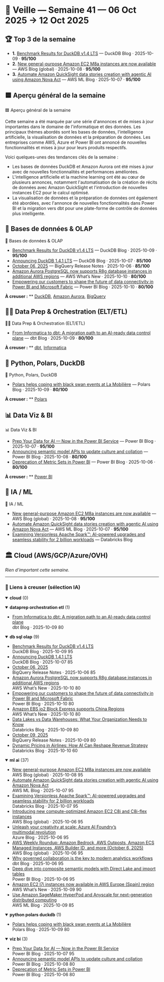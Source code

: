 # 🧠 Veille — Semaine 41 — 06 Oct 2025 → 12 Oct 2025

## 🏆 Top 3 de la semaine

- **1.** [Benchmark Results for DuckDB v1.4 LTS](https://duckdb.org/2025/10/09/benchmark-results-14-lts.html) — DuckDB Blog · 2025-10-09 · **95/100**
- **2.** [New general-purpose Amazon EC2 M8a instances are now available](https://aws.amazon.com/blogs/aws/new-general-purpose-amazon-ec2-m8a-instances-are-now-available/) — AWS Blog (global) · 2025-10-08 · **95/100**
- **3.** [Automate Amazon QuickSight data stories creation with agentic AI using Amazon Nova Act](https://aws.amazon.com/blogs/machine-learning/automate-amazon-quicksight-data-stories-creation-with-agentic-ai-using-amazon-nova-act/) — AWS ML Blog · 2025-10-07 · **95/100**

## 🟦 Aperçu général de la semaine

🟦 Aperçu général de la semaine

Cette semaine a été marquée par une série d'annonces et de mises à jour importantes dans le domaine de l'informatique et des données. Les principaux thèmes abordés sont les bases de données, l'intelligence artificielle, la visualisation de données et la préparation de données. Les entreprises comme AWS, Azure et Power BI ont annoncé de nouvelles fonctionnalités et mises à jour pour leurs produits respectifs.

Voici quelques-unes des tendances clés de la semaine :

* Les bases de données DuckDB et Amazon Aurora ont été mises à jour avec de nouvelles fonctionnalités et performances améliorées.
* L'intelligence artificielle et la machine learning ont été au cœur de plusieurs annonces, notamment l'automatisation de la création de récits de données avec Amazon QuickSight et l'introduction de nouvelles instances EC2 pour le calcul optimisé.
* La visualisation de données et la préparation de données ont également été abordées, avec l'annonce de nouvelles fonctionnalités dans Power BI et la migration vers dbt pour une plate-forme de contrôle de données plus intelligente.

## 🔢 Bases de données & OLAP

🔢 Bases de données & OLAP

* [Benchmark Results for DuckDB v1.4 LTS](https://duckdb.org/2025/10/09/benchmark-results-14-lts.html) — DuckDB Blog · 2025-10-09 · **95/100**
* [Announcing DuckDB 1.4.1 LTS](https://duckdb.org/2025/10/07/announcing-duckdb-141.html) — DuckDB Blog · 2025-10-07 · **85/100**
* [October 06, 2025](https://cloud.google.com/bigquery/docs/release-notes#October_06_2025) — BigQuery Release Notes · 2025-10-06 · **85/100**
* [Amazon Aurora PostgreSQL now supports R8g database instances in additional AWS regions](https://aws.amazon.com/about-aws/whats-new/2025/10/amazon-aurora-postgresql-r8g-database-instances-additional-aws-regions/) — AWS What’s New · 2025-10-10 · **80/100**
* [Empowering our customers to shape the future of data connectivity in Power BI and Microsoft Fabric](https://powerbi.microsoft.com/en-us/blog/empowering-our-customers-to-shape-the-future-of-data-connectivity-in-power-bi-and-microsoft-fabric/) — Power BI Blog · 2025-10-10 · **80/100**

**À creuser :**
** [DuckDB](https://duckdb.org/), [Amazon Aurora](https://aws.amazon.com/rds/aurora/), [BigQuery](https://cloud.google.com/bigquery/)

## 👨‍🔧 Data Prep & Orchestration (ELT/ETL)

👨‍🔧 Data Prep & Orchestration (ELT/ETL)

* [From Informatica to dbt: A migration path to an AI-ready data control plane](https://www.getdbt.com/blog/informatica-dbt-data-control-plane-ai) — dbt Blog · 2025-10-09 · **80/100**

**À creuser :**
** [dbt](https://www.getdbt.com/), [Informatica](https://www.informatica.com/)

## 🐍 Python, Polars, DuckDB

🐍 Python, Polars, DuckDB

* [Polars helps coping with black swan events at La Mobilière](https://pola.rs/posts/case-mobiliere/) — Polars Blog · 2025-10-09 · **80/100**

**À creuser :**
** [Polars](https://pola.rs/)

## 📊 Data Viz & BI

📊 Data Viz & BI

* [Prep Your Data for AI — Now in the Power BI Service](https://powerbi.microsoft.com/en-us/blog/prep-your-data-for-ai-now-in-the-power-bi-service/) — Power BI Blog · 2025-10-07 · **95/100**
* [Announcing semantic model APIs to update culture and collation](https://powerbi.microsoft.com/en-us/blog/announcing-semantic-model-apis-to-update-culture-and-collation/) — Power BI Blog · 2025-10-08 · **80/100**
* [Deprecation of Metric Sets in Power BI](https://powerbi.microsoft.com/en-us/blog/deprecation-of-metric-sets-in-power-bi/) — Power BI Blog · 2025-10-06 · **80/100**

**À creuser :**
** [Power BI](https://powerbi.microsoft.com/en-us/)

## 🔬 IA / ML

🔬 IA / ML

* [New general-purpose Amazon EC2 M8a instances are now available](https://aws.amazon.com/blogs/aws/new-general-purpose-amazon-ec2-m8a-instances-are-now-available/) — AWS Blog (global) · 2025-10-08 · **95/100**
* [Automate Amazon QuickSight data stories creation with agentic AI using Amazon Nova Act](https://aws.amazon.com/blogs/machine-learning/automate-amazon-quicksight-data-stories-creation-with-agentic-ai-using-amazon-nova-act/) — AWS ML Blog · 2025-10-07 · **95/100**
* [Examining Versionless Apache Spark™: AI-powered upgrades and seamless stability for 2 billion workloads](https://www.databricks.com/blog/examining-versionless-apache-sparktm-ai-powered-upgrades-and-seamless-stability-2-billion) — Databricks Blog

## 🏛️ Cloud (AWS/GCP/Azure/OVH)

_Rien d’important cette semaine._
<hr />
<h3>🔗 Liens à creuser (sélection IA)</h3>
<details class="links-cat" open>
  <summary><strong>cloud</strong> <span class="count">(0)</span></summary>
  <ul class="link-list">
  </ul>
</details>
<details class="links-cat" open>
  <summary><strong>dataprep orchestration etl</strong> <span class="count">(1)</span></summary>
  <ul class="link-list">
    <li class="link-item">
      <a href="https://www.getdbt.com/blog/informatica-dbt-data-control-plane-ai" target="_blank" rel="noopener">From Informatica to dbt: A migration path to an AI-ready data control plane</a>
      <div class="meta">
        <span class="src">dbt Blog · 2025-10-09</span>
        <span class="score-badge">80</span>
      </div>
    </li>
  </ul>
</details>
<details class="links-cat" open>
  <summary><strong>db sql olap</strong> <span class="count">(9)</span></summary>
  <ul class="link-list">
    <li class="link-item">
      <a href="https://duckdb.org/2025/10/09/benchmark-results-14-lts.html" target="_blank" rel="noopener">Benchmark Results for DuckDB v1.4 LTS</a>
      <div class="meta">
        <span class="src">DuckDB Blog · 2025-10-09</span>
        <span class="score-badge">95</span>
      </div>
    </li>
    <li class="link-item">
      <a href="https://duckdb.org/2025/10/07/announcing-duckdb-141.html" target="_blank" rel="noopener">Announcing DuckDB 1.4.1 LTS</a>
      <div class="meta">
        <span class="src">DuckDB Blog · 2025-10-07</span>
        <span class="score-badge">85</span>
      </div>
    </li>
    <li class="link-item">
      <a href="https://cloud.google.com/bigquery/docs/release-notes#October_06_2025" target="_blank" rel="noopener">October 06, 2025</a>
      <div class="meta">
        <span class="src">BigQuery Release Notes · 2025-10-06</span>
        <span class="score-badge">85</span>
      </div>
    </li>
    <li class="link-item">
      <a href="https://aws.amazon.com/about-aws/whats-new/2025/10/amazon-aurora-postgresql-r8g-database-instances-additional-aws-regions/" target="_blank" rel="noopener">Amazon Aurora PostgreSQL now supports R8g database instances in additional AWS regions</a>
      <div class="meta">
        <span class="src">AWS What’s New · 2025-10-10</span>
        <span class="score-badge">80</span>
      </div>
    </li>
    <li class="link-item">
      <a href="https://powerbi.microsoft.com/en-us/blog/empowering-our-customers-to-shape-the-future-of-data-connectivity-in-power-bi-and-microsoft-fabric/" target="_blank" rel="noopener">Empowering our customers to shape the future of data connectivity in Power BI and Microsoft Fabric</a>
      <div class="meta">
        <span class="src">Power BI Blog · 2025-10-10</span>
        <span class="score-badge">80</span>
      </div>
    </li>
    <li class="link-item">
      <a href="https://aws.amazon.com/about-aws/whats-new/2025/10/amazon-ebs-io2-block-express-china-regions/" target="_blank" rel="noopener">Amazon EBS io2 Block Express supports China Regions</a>
      <div class="meta">
        <span class="src">AWS What’s New · 2025-10-10</span>
        <span class="score-badge">80</span>
      </div>
    </li>
    <li class="link-item">
      <a href="https://www.databricks.com/blog/data-lakes-vs-data-warehouses-what-your-organization-needs-know" target="_blank" rel="noopener">Data Lakes vs Data Warehouses: What Your Organization Needs to Know</a>
      <div class="meta">
        <span class="src">Databricks Blog · 2025-10-09</span>
        <span class="score-badge">80</span>
      </div>
    </li>
    <li class="link-item">
      <a href="https://cloud.google.com/bigquery/docs/release-notes#October_09_2025" target="_blank" rel="noopener">October 09, 2025</a>
      <div class="meta">
        <span class="src">BigQuery Release Notes · 2025-10-09</span>
        <span class="score-badge">80</span>
      </div>
    </li>
    <li class="link-item">
      <a href="https://www.databricks.com/blog/dynamic-pricing-airlines-how-ai-can-reshape-revenue-strategy" target="_blank" rel="noopener">Dynamic Pricing in Airlines: How AI Can Reshape Revenue Strategy</a>
      <div class="meta">
        <span class="src">Databricks Blog · 2025-10-10</span>
        <span class="score-badge">60</span>
      </div>
    </li>
  </ul>
</details>
<details class="links-cat" open>
  <summary><strong>ml ai</strong> <span class="count">(37)</span></summary>
  <ul class="link-list">
    <li class="link-item">
      <a href="https://aws.amazon.com/blogs/aws/new-general-purpose-amazon-ec2-m8a-instances-are-now-available/" target="_blank" rel="noopener">New general-purpose Amazon EC2 M8a instances are now available</a>
      <div class="meta">
        <span class="src">AWS Blog (global) · 2025-10-08</span>
        <span class="score-badge">95</span>
      </div>
    </li>
    <li class="link-item">
      <a href="https://aws.amazon.com/blogs/machine-learning/automate-amazon-quicksight-data-stories-creation-with-agentic-ai-using-amazon-nova-act/" target="_blank" rel="noopener">Automate Amazon QuickSight data stories creation with agentic AI using Amazon Nova Act</a>
      <div class="meta">
        <span class="src">AWS ML Blog · 2025-10-07</span>
        <span class="score-badge">95</span>
      </div>
    </li>
    <li class="link-item">
      <a href="https://www.databricks.com/blog/examining-versionless-apache-sparktm-ai-powered-upgrades-and-seamless-stability-2-billion" target="_blank" rel="noopener">Examining Versionless Apache Spark™: AI-powered upgrades and seamless stability for 2 billion workloads</a>
      <div class="meta">
        <span class="src">Databricks Blog · 2025-10-07</span>
        <span class="score-badge">95</span>
      </div>
    </li>
    <li class="link-item">
      <a href="https://aws.amazon.com/blogs/aws/introducing-new-compute-optimized-amazon-ec2-c8i-and-c8i-flex-instances/" target="_blank" rel="noopener">Introducing new compute-optimized Amazon EC2 C8i and C8i-flex instances</a>
      <div class="meta">
        <span class="src">AWS Blog (global) · 2025-10-06</span>
        <span class="score-badge">95</span>
      </div>
    </li>
    <li class="link-item">
      <a href="https://azure.microsoft.com/en-us/blog/unleash-your-creativity-at-scale-azure-ai-foundrys-multimodal-revolution/" target="_blank" rel="noopener">Unleash your creativity at scale: Azure AI Foundry’s multimodal revolution</a>
      <div class="meta">
        <span class="src">Azure Blog · 2025-10-06</span>
        <span class="score-badge">95</span>
      </div>
    </li>
    <li class="link-item">
      <a href="https://aws.amazon.com/blogs/aws/aws-weekly-roundup-amazon-bedrock-aws-outposts-amazon-ecs-managed-instances-aws-builder-id-and-more-october-6-2025/" target="_blank" rel="noopener">AWS Weekly Roundup:  Amazon Bedrock, AWS Outposts, Amazon ECS Managed Instances, AWS Builder ID, and more (October 6, 2025)</a>
      <div class="meta">
        <span class="src">AWS Blog (global) · 2025-10-06</span>
        <span class="score-badge">95</span>
      </div>
    </li>
    <li class="link-item">
      <a href="https://www.getdbt.com/blog/why-governed-collaboration-is-the-key-to-modern-analytics-workflows" target="_blank" rel="noopener">Why governed collaboration is the key to modern analytics workflows</a>
      <div class="meta">
        <span class="src">dbt Blog · 2025-10-06</span>
        <span class="score-badge">95</span>
      </div>
    </li>
    <li class="link-item">
      <a href="https://powerbi.microsoft.com/en-us/blog/deep-dive-into-composite-semantic-models-with-direct-lake-and-import-tables/" target="_blank" rel="noopener">Deep dive into composite semantic models with Direct Lake and import tables</a>
      <div class="meta">
        <span class="src">Power BI Blog · 2025-10-06</span>
        <span class="score-badge">95</span>
      </div>
    </li>
    <li class="link-item">
      <a href="https://aws.amazon.com/about-aws/whats-new/2025/10/amazon-ec2-i7i-instances-available-in-aws-europe-spain/" target="_blank" rel="noopener">Amazon EC2 I7i instances now available in AWS Europe (Spain) region</a>
      <div class="meta">
        <span class="src">AWS What’s New · 2025-10-09</span>
        <span class="score-badge">90</span>
      </div>
    </li>
    <li class="link-item">
      <a href="https://aws.amazon.com/blogs/machine-learning/use-amazon-sagemaker-hyperpod-and-anyscale-for-next-generation-distributed-computing/" target="_blank" rel="noopener">Use Amazon SageMaker HyperPod and Anyscale for next-generation distributed computing</a>
      <div class="meta">
        <span class="src">AWS ML Blog · 2025-10-09</span>
        <span class="score-badge">85</span>
      </div>
    </li>
  </ul>
</details>
<details class="links-cat" open>
  <summary><strong>python polars duckdb</strong> <span class="count">(1)</span></summary>
  <ul class="link-list">
    <li class="link-item">
      <a href="https://pola.rs/posts/case-mobiliere/" target="_blank" rel="noopener">Polars helps coping with black swan events at La Mobilière</a>
      <div class="meta">
        <span class="src">Polars Blog · 2025-10-09</span>
        <span class="score-badge">80</span>
      </div>
    </li>
  </ul>
</details>
<details class="links-cat" open>
  <summary><strong>viz bi</strong> <span class="count">(3)</span></summary>
  <ul class="link-list">
    <li class="link-item">
      <a href="https://powerbi.microsoft.com/en-us/blog/prep-your-data-for-ai-now-in-the-power-bi-service/" target="_blank" rel="noopener">Prep Your Data for AI — Now in the Power BI Service</a>
      <div class="meta">
        <span class="src">Power BI Blog · 2025-10-07</span>
        <span class="score-badge">95</span>
      </div>
    </li>
    <li class="link-item">
      <a href="https://powerbi.microsoft.com/en-us/blog/announcing-semantic-model-apis-to-update-culture-and-collation/" target="_blank" rel="noopener">Announcing semantic model APIs to update culture and collation</a>
      <div class="meta">
        <span class="src">Power BI Blog · 2025-10-08</span>
        <span class="score-badge">80</span>
      </div>
    </li>
    <li class="link-item">
      <a href="https://powerbi.microsoft.com/en-us/blog/deprecation-of-metric-sets-in-power-bi/" target="_blank" rel="noopener">Deprecation of Metric Sets in Power BI</a>
      <div class="meta">
        <span class="src">Power BI Blog · 2025-10-06</span>
        <span class="score-badge">80</span>
      </div>
    </li>
  </ul>
</details>
